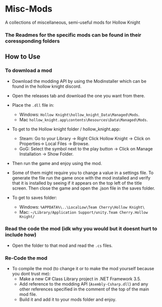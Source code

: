 # Misc-Mods
A collections of miscellaneous, semi-useful mods for Hollow Knight

### The Readmes for the specific mods can be found in their coressponding folders

## How to Use
### To download a mod 
- Download the modding API by using the Modinstaller which can be found in the hollow knight discord.
- Open the releases tab and download the one you want from there.
- Place the `.dll` file in: 
  - Windows: `Hollow Knight\hollow_knight_Data\Managed\Mods`.
  - Mac `hollow_knight.app\contents\Resources\Data\Managed\Mods`.
- To get to the Hollow knight folder / hollow_knight.app:
  - Steam: Go to your Library -> Right Click Hollow Knight -> Click on Properties-> Local Files -> Browse.
  - GoG: Select the symbol next to the play button -> Click on Manage Installation -> Show Folder.
- Then run the game and enjoy using the mod.

- Some of them might require you to change a value in a settings file. To generate the file run the game once with the mod installed and verify that it is installed by seeing if it appears on the top left of the title screen. Then close the game and open the .json file in the saves folder.
- To get to saves folder:
  - Windows: `%APPDATA%\..\LocalLow\Team Cherry\Hollow Knight\`
  - Mac: `~/Library/Application Support/unity.Team Cherry.Hollow Knight/`

### Read the code the mod (idk why you would but it doesnt hurt to include how)
- Open the folder to that mod and read the `.cs` files.

### Re-Code the mod
- To compile the mod (to change it or to make the mod yourself because you dont trust me):
  - Make a new C# Class Library project in .NET Framework 3.5.
  - Add reference to the modding API (`Asembly-Csharp.dll`) and any other references specified in the comment of the top of the main mod file.
  - Build it and add it to your mods folder and enjoy.
